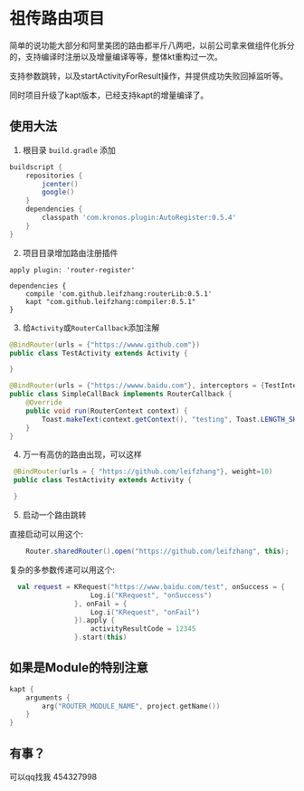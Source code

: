 # 祖传路由项目

简单的说功能大部分和阿里美团的路由都半斤八两吧，以前公司拿来做组件化拆分的，支持编译时注册以及增量编译等等，整体kt重构过一次。


支持参数跳转，以及startActivityForResult操作，并提供成功失败回掉监听等。


同时项目升级了kapt版本，已经支持kapt的增量编译了。

## 使用大法

1. 根目录 `build.gradle` 添加

```gradle
buildscript {
    repositories {
        jcenter()
        google()
    }
    dependencies {
        classpath 'com.kronos.plugin:AutoRegister:0.5.4'
    }
}
```
2. 项目目录增加路由注册插件

```
apply plugin: 'router-register'

dependencies {
    compile 'com.github.leifzhang:routerLib:0.5.1'
    kapt "com.github.leifzhang:compiler:0.5.1"
}
```

3. 给`Activity`或`RouterCallback`添加注解

```java 
@BindRouter(urls = {"https://wwww.github.com"})
public class TestActivity extends Activity {

}
```

```java 
@BindRouter(urls = {"https://wwww.baidu.com"}, interceptors = {TestInterceptor.class})
public class SimpleCallBack implements RouterCallback {
    @Override
    public void run(RouterContext context) {
        Toast.makeText(context.getContext(), "testing", Toast.LENGTH_SHORT).show();
    }
}

```

4. 万一有高仿的路由出现，可以这样

```java
 @BindRouter(urls = { "https://github.com/leifzhang"}, weight=10)
 public class TestActivity extends Activity {

 }
```

5.  启动一个路由跳转

直接启动可以用这个:

```java
    Router.sharedRouter().open("https://github.com/leifzhang", this);
```
复杂的多参数传递可以用这个:

```kotlin
  val request = KRequest("https://www.baidu.com/test", onSuccess = {
                    Log.i("KRequest", "onSuccess")
                }, onFail = {
                    Log.i("KRequest", "onFail")
                }).apply {
                    activityResultCode = 12345
                }.start(this)
```

## 如果是Module的特别注意

```kotlin
kapt {
    arguments {
        arg("ROUTER_MODULE_NAME", project.getName())
    }
}
```


## 有事？

可以qq找我 454327998